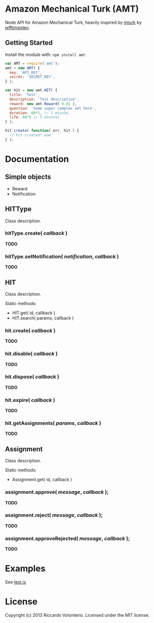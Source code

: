 # Amazon Mechanical Turk (AMT)

Node API for Amazon Mechanical Turk, heavily inspired by [mturk](https://github.com/jefftimesten/mturk) by [jefftimesten](https://github.com/jefftimesten/).

## Getting Started
Install the module with: `npm install amt`

```javascript
var AMT = require('amt');
amt = new AMT( {
  key: 'API_KEY',
  secret: 'SECRET_KEY',
} );

var hit = new amt.HIT( {
  title: 'Test',
  description: 'Test description',
  reward: new amt.Reward( 0.01 ),
  question: 'Some super complex xml here',
  duration: 60*1, // 1 minute,
  life: 60*5 // 5 minutes
} );

hit.create( function( err, hit ) {
  // hit created! wow
} );
```

# Documentation

## Simple objects

* Reward
* Notification

## HITType
Class description.
### hitType.create( *callback* )
**TODO**
### hitType.setNotification( *notification*, *callback* )
**TODO**

## HIT
Class description.

Static methods:

* HIT.get( id, callback )
* HIT.search( params, callback )

### hit.create( *callback* )
**TODO**
### hit.disable( *callback* )
**TODO**
### hit.dispose( *callback* )
**TODO**
### hit.expire( *callback* )
**TODO**
### hit.getAssignments( *params*, *callback* )
**TODO**


## Assignment
Class description.

Static methods:

* Assignment.get( id, callback )

### assignment.approve( *message*, *callback* );
**TODO**
### assignment.reject( *message*, *callback* );
**TODO**
### assignment.approveRejected( *message*, *callback* );
**TODO**

# Examples

See [test.js](test/test.js)

# License
Copyright (c) 2013 Riccardo Volonterio. Licensed under the MIT license.